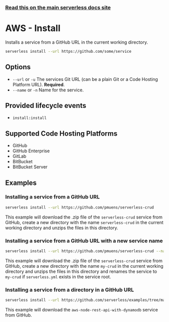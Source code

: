 <!--
title: Serverless Framework Commands - AWS Lambda - Install
menuText: install
menuOrder: 3
description: Install pre-written AWS Lambda Functions, Events and Resources with the Serverless Framework
layout: Doc
-->

<!-- DOCS-SITE-LINK:START automatically generated  -->

### [Read this on the main serverless docs site](https://www.serverless.com/framework/docs/providers/aws/cli-reference/install)

<!-- DOCS-SITE-LINK:END -->

# AWS - Install

Installs a service from a GitHub URL in the current working directory.

```bash
serverless install --url https://github.com/some/service
```

## Options

- `--url` or `-u` The services Git URL (can be a plain Git or a Code Hosting Platform URL). **Required**.
- `--name` or `-n` Name for the service.

## Provided lifecycle events

- `install:install`

## Supported Code Hosting Platforms

- GitHub
- GitHub Enterprise
- GitLab
- BitBucket
- BitBucket Server

## Examples

### Installing a service from a GitHub URL

```bash
serverless install --url https://github.com/pmuens/serverless-crud
```

This example will download the .zip file of the `serverless-crud` service from GitHub, create a new directory with the name `serverless-crud` in the current working directory and unzips the files in this directory.

### Installing a service from a GitHub URL with a new service name

```bash
serverless install --url https://github.com/pmuens/serverless-crud --name my-crud
```

This example will download the .zip file of the `serverless-crud` service from GitHub, create a new directory with the name `my-crud` in the current working directory and unzips the files in this directory and renames the service to `my-crud` if `serverless.yml` exists in the service root.

### Installing a service from a directory in a GitHub URL

```bash
serverless install --url https://github.com/serverless/examples/tree/master/aws-node-rest-api-with-dynamodb
```

This example will download the `aws-node-rest-api-with-dynamodb` service from GitHub.
